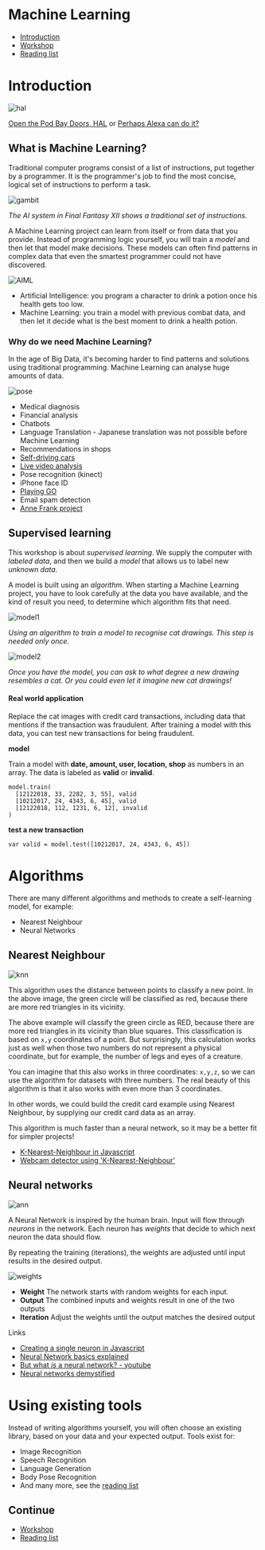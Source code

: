 # Machine Learning

- [Introduction](#introduction)
- [Workshop](./workshop1.md)
- [Reading list](../README.md)

# <a name="introduction"></a>Introduction

![hal](../images/hal.png)

[Open the Pod Bay Doors, HAL](https://www.youtube.com/watch?v=ARJ8cAGm6JE) or [Perhaps Alexa can do it?](https://www.youtube.com/watch?v=OpFIW9WoH3E)

## What is Machine Learning?

Traditional computer programs consist of a list of instructions, put together by a programmer. It is the programmer's job to find the most concise, logical set of instructions to perform a task. 

![gambit](../images/logic.png)

*The AI system in Final Fantasy XII shows a traditional set of instructions.*

A Machine Learning project can learn from itself or from data that you provide. Instead of programming logic yourself, you will train a *model* and then let that model make decisions. These models can often find patterns in complex data that even the smartest programmer could not have discovered. 

![AIML](../images/aiml.png)

- Artificial Intelligence: you program a character to drink a potion once his health gets too low.
- Machine Learning: you train a model with previous combat data, and then let it decide what is the best moment to drink a health potion.

### Why do we need Machine Learning?

In the age of Big Data, it's becoming harder to find patterns and solutions using traditional programming. Machine Learning can analyse huge amounts of data.

![pose](../images/pose.png)

- Medical diagnosis
- Financial analysis 
- Chatbots
- Language Translation - Japanese translation was not possible before Machine Learning
- Recommendations in shops
- [Self-driving cars](https://youtu.be/tiwVMrTLUWg?t=538)
- [Live video analysis](https://youtu.be/MPU2HistivI)
- Pose recognition (kinect)
- iPhone face ID
- [Playing GO](https://deepmind.com/research/alphago/)
- Email spam detection
- [Anne Frank project](https://www.smithsonianmag.com/smart-news/investigators-are-using-big-data-analysis-find-out-who-betrayed-anne-frank-180965117/)

## Supervised learning

This workshop is about *supervised learning*. We supply the computer with *labeled data*, and then we build a *model* that allows us to label new *unknown data*.

A model is built using an *algorithm*. When starting a Machine Learning project, you have to look carefully at the data you have available, and the kind of result you need, to determine which algorithm fits that need.

![model1](../images/model1.png)

*Using an algorithm to train a model to recognise cat drawings. This step is needed only once.*

![model2](../images/model2.png)

*Once you have the model, you can ask to what degree a new drawing resembles a cat. Or you could even let it imagine new cat drawings!*

#### Real world application

Replace the cat images with credit card transactions, including data that mentions if the transaction was fraudulent. After training a model with this data, you can test new transactions for being fraudulent.

**model**

Train a model with **date, amount, user, location, shop** as numbers in an array. The data is labeled as **valid** or **invalid**.
```
model.train(
  [12122018, 33, 2282, 3, 55], valid
  [10212017, 24, 4343, 6, 45], valid
  [12122018, 112, 1231, 6, 12], invalid
)
```
**test a new transaction**
```
var valid = model.test([10212017, 24, 4343, 6, 45])
```

# Algorithms

There are many different algorithms and methods to create a self-learning model, for example:

- Nearest Neighbour
- Neural Networks

## Nearest Neighbour

![knn](../images/knn.png)

This algorithm uses the distance between points to classify a new point. In the above image, the green circle will be classified as red, because there are more red triangles in its vicinity.

The above example will classify the green circle as RED, because there are more red triangles in its vicinity than blue squares. This classification is based on `x,y` coordinates of a point. But surprisingly, this calculation works just as well when those two numbers do not represent a physical coordinate, but for example, the number of legs and eyes of a creature.

You can imagine that this also works in three coordinates: `x,y,z`, so we can use the algorithm for datasets with three numbers. The real beauty of this algorithm is that it also works with even more than 3 coordinates.

In other words, we could build the credit card example using Nearest Neighbour, by supplying our credit card data as an array.

This algorithm is much faster than a neural network, so it may be a better fit for simpler projects!

- [K-Nearest-Neighbour in Javascript](https://github.com/NathanEpstein/KNear)
- [Webcam detector using 'K-Nearest-Neighbour'](https://github.com/KokoDoko/webcam-detectotron)

## Neural networks

![ann](../images/ann_350.png)

A Neural Network is inspired by the human brain. Input will flow through *neurons* in the network. Each neuron has *weights* that decide to which next neuron the data should flow. 

By repeating the training (iterations), the weights are adjusted until input results in the desired output. 

![weights](../images/weights.png)

- **Weight** The network starts with random weights for each input.
- **Output** The combined inputs and weights result in one of the two outputs
- **Iteration** Adjust the weights until the output matches the desired output

Links

- [Creating a single neuron in Javascript](https://youtu.be/o98qlvrcqiU)
- [Neural Network basics explained](https://media.ccc.de/v/35c3-9386-introduction_to_deep_learning)
- [But what *is* a neural network? - youtube](http://www.youtube.com/playlist?list=PLZHQObOWTQDNU6R1_67000Dx_ZCJB-3pi)
- [Neural networks demystified](http://lumiverse.io/series/neural-networks-demystified)

# Using existing tools

Instead of writing algorithms yourself, you will often choose an existing library, based on your data and your expected output. Tools exist for:

- Image Recognition
- Speech Recognition
- Language Generation
- Body Pose Recognition
- And many more, see the [reading list](../README.md)

## Continue

- [Workshop](./workshop1.md)
- [Reading list](../README.md)
